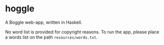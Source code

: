 # hoggle

A Boggle web-app, written in Haskell.

No word list is provided for copyright reasons. To run the app, please place a words list on the path `resources/words.txt`.
